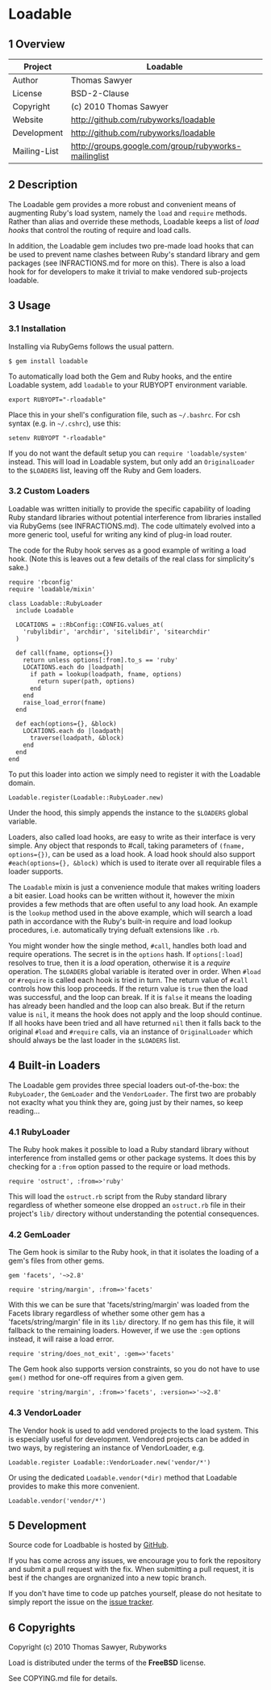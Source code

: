 # Loadable

## 1 Overview

| Project      | Loadable                                                 |
|--------------|----------------------------------------------------------|
| Author       | Thomas Sawyer                                            |
| License      | BSD-2-Clause                                             |
| Copyright    | (c) 2010 Thomas Sawyer                                   |
| Website      | http://github.com/rubyworks/loadable                     |
| Development  | http://github.com/rubyworks/loadable                     |
| Mailing-List | http://groups.google.com/group/rubyworks-mailinglist     |


## 2 Description

The Loadable gem provides a more robust and convenient means of augmenting
Ruby's load system, namely the `load` and `require` methods. Rather than
alias and override these methods, Loadable keeps a list of *load hooks*
that control the routing of require and load calls.

In addition, the Loadable gem includes two pre-made load hooks that can be
used to prevent name clashes between Ruby's standard library and gem packages
(see INFRACTIONS.md for more on this). There is also a load hook for
for developers to make it trivial to make vendored sub-projects loadable.


## 3 Usage

### 3.1 Installation

Installing via RubyGems follows the usual pattern.

    $ gem install loadable

To automatically load both the Gem and Ruby hooks, and the entire Loadable
system, add `loadable` to your RUBYOPT environment variable.

    export RUBYOPT="-rloadable"

Place this in your shell's configuration file, such as `~/.bashrc`.  For csh
syntax (e.g. in `~/.cshrc`), use this:

    setenv RUBYOPT "-rloadable"

If you do not want the default setup you can `require 'loadable/system'` instead.
This will load in Loadable system, but only add an `OriginalLoader` to the
`$LOADERS` list, leaving off the Ruby and Gem loaders.

### 3.2 Custom Loaders

Loadable was written initially to provide the specific capability of loading
Ruby standard libraries without potential interference from libraries
installed via RubyGems (see INFRACTIONS.md). The code ultimately evolved
into a more generic tool, useful for writing any kind of plug-in load
router. 

The code for the Ruby hook serves as a good example of writing a load hook.
(Note this is leaves out a few details of the real class for simplicity's sake.)

    require 'rbconfig'
    require 'loadable/mixin'

    class Loadable::RubyLoader
      include Loadable

      LOCATIONS = ::RbConfig::CONFIG.values_at(
        'rubylibdir', 'archdir', 'sitelibdir', 'sitearchdir'
      )

      def call(fname, options={})
        return unless options[:from].to_s == 'ruby'
        LOCATIONS.each do |loadpath|
          if path = lookup(loadpath, fname, options)
            return super(path, options)
          end
        end
        raise_load_error(fname)
      end

      def each(options={}, &block)
        LOCATIONS.each do |loadpath|
          traverse(loadpath, &block)
        end
      end
    end

To put this loader into action we simply need to register it with the Loadable 
domain.

    Loadable.register(Loadable::RubyLoader.new)

Under the hood, this simply appends the instance to the `$LOADERS` global variable.

Loaders, also called load hooks, are easy to write as their interface is very
simple. Any object that responds to #call, taking parameters of 
<code>(fname, options={})</code>, can be used as a load hook. A load hook
should also support `#each(options={}, &block)` which is used to iterate over
all requirable files a loader supports.

The `Loadable` mixin is just a convenience module that makes writing loaders
a bit easier. Load hooks can be written without it, however the mixin
provides a few methods that are often useful to any load hook. An example is
the `lookup` method used in the above example, which will search a
load path in accordance with the Ruby's built-in require and load lookup
procedures, i.e. automatically trying defualt extensions like `.rb`.

You might wonder how the single method, `#call`, handles both load and require
operations. The secret is in the `options` hash. If <code>options[:load]</code>
resolves to true, then it is a *load* operation, otherwise it is a *require*
operation. The `$LOADERS` global variable is iterated over in order.
When `#load` or `#require` is called each hook is tried in turn. The return
value of `#call` controls how this loop proceeds. If the return value is `true`
then the load was successful, and the loop can break. If it is `false` it means
the loading has already been handled and the loop can also break. But if the
return value is `nil`, it means the hook does not apply and the loop should
continue. If all hooks have been tried and all have returned `nil` then it
falls back to the original `#load` and `#require` calls, via an instance of
`OriginalLoader` which should always be the last loader in the `$LOADERS` list.


## 4 Built-in Loaders

The Loadable gem provides three special loaders out-of-the-box: the `RubyLoader`,
the `GemLoader` and the `VendorLoader`. The first two are probably not exaclty
what you think they are, going just by their names, so keep reading...

### 4.1 RubyLoader

The Ruby hook makes it possible to load a Ruby standard library without
interference from installed gems or other package systems. It does this by 
checking for a `:from` option passed to the require or load methods.

    require 'ostruct', :from=>'ruby'

This will load the `ostruct.rb` script from the Ruby standard library regardless
of whether someone else dropped an `ostruct.rb` file in their project's `lib/`
directory without understanding the potential consequences.

### 4.2 GemLoader

The Gem hook is similar to the Ruby hook, in that it isolates the loading
of a gem's files from other gems.

    gem 'facets', '~>2.8'

    require 'string/margin', :from=>'facets'

With this we can be sure that 'facets/string/margin' was loaded from the Facets
library regardless of whether some other gem has a 'facets/string/margin' file
in its `lib/` directory. If no gem has this file, it will fallback to the 
remaining loaders. However, if we use the `:gem` options instead, it will 
raise a load error.

    require 'string/does_not_exit', :gem=>'facets'

The Gem hook also supports version constraints, so you do not have to use 
`gem()` method for one-off requires from a given gem.

    require 'string/margin', :from=>'facets', :version=>'~>2.8'

### 4.3 VendorLoader

The Vendor hook is used to add vendored projects to the load system.
This is especially useful for development. Vendored projects can be added
in two ways, by registering an instance of VendorLoader, e.g.

    Loadable.register Loadable::VendorLoader.new('vendor/*')

Or using the dedicated `Loadable.vendor(*dir)` method that Loadable provides
to make this more convenient.

    Loadable.vendor('vendor/*')


## 5 Development

Source code for Loadbable is hosted by [GitHub](http://github.com/rubyworks/loadable).

If you has come across any issues, we encourage you to fork the repository and 
submit a pull request with the fix. When submitting a pull request, it is best
if the changes are orgnanized into a new topic branch.

If you don't have time to code up patches yourself, please do not hesitate to
simply report the issue on the [issue tracker](http://github.com/rubyworks/loadable/issues).


## 6 Copyrights

Copyright (c) 2010 Thomas Sawyer, Rubyworks

Load is distributed under the terms of the **FreeBSD** license.

See COPYING.md file for details.

